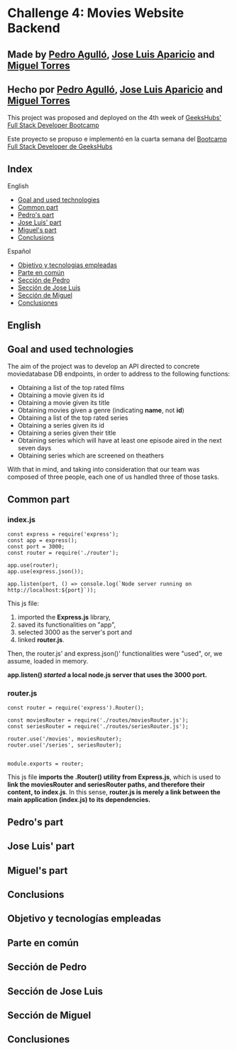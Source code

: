 # Challenge 4: Movies Website Backend
## Made by [Pedro Agulló](https://github.com/PedroAgullo), [Jose Luis Aparicio](https://github.com/ApcarJo) and [Miguel Torres](https://github.com/migueltmsp)<br>
## Hecho por [Pedro Agulló](https://github.com/PedroAgullo), [Jose Luis Aparicio](https://github.com/ApcarJo) and [Miguel Torres](https://github.com/migueltmsp)<br>

This project was proposed and deployed on the 4th week of [GeeksHubs' Full Stack Developer Bootcamp](https://geekshubsacademy.com/)

Este proyecto se propuso e implementó en la cuarta semana del [Bootcamp Full Stack Developer de GeeksHubs](https://geekshubsacademy.com/)

## Index
English
* [Goal and used technologies](##Goal)
* [Common part](##Common-part)
* [Pedro's part](##Pedro's-part)
* [Jose Luis' part](##Jose-Luis'-part)
* [Miguel's part](##Miguel's-part)
* [Conclusions](Conclusions)

Español
* [Objetivo y tecnologias empleadas](##Objetivo-y-tecnologias-empleadas)
* [Parte en común](##Parte-en-común)
* [Sección de Pedro](##Sección-de-Pedro)
* [Sección de Jose Luis](##Sección-de-Jose-Luis)
* [Sección de Miguel](##Sección-de-Miguel)
* [Conclusiones](##Conclusiones)

## English
## Goal and used technologies

The aim of the project was to develop an API directed to concrete moviedatabase DB endpoints, in order to address to the following functions: <br>

* Obtaining a list of the top rated films
* Obtaining a movie given its id
* Obtaining a movie given its title
* Obtaining movies given a genre (indicating **name**, not **id**)
* Obtaining a list of the top rated series
* Obtaining a series given its id
* Obtaining a series given their title
* Obtaining series which will have at least one episode aired in the next seven days
* Obtaining series which are screened on theathers

With that in mind, and taking into consideration that our team was composed of three people, each one of us handled three of those tasks.

## Common part

### index.js
```
const express = require('express');
const app = express();
const port = 3000;
const router = require('./router');

app.use(router);
app.use(express.json());

app.listen(port, () => console.log(`Node server running on http://localhost:${port}`));

```

This js file:
1. imported the **Express.js** library,
2. saved its functionalities on "app",
3. selected 3000 as the server's port and
4. linked **router.js**.

Then, the router.js' and express.json()' functionalities were "used", or, we assume, loaded in memory.

**app.listen() _started_ a local node.js server that uses the 3000 port.**
<br>

### router.js
```
const router = require('express').Router();

const moviesRouter = require('./routes/moviesRouter.js');
const seriesRouter = require('./routes/seriesRouter.js');

router.use('/movies', moviesRouter);
router.use('/series', seriesRouter);


module.exports = router;

```
This js file **imports the .Router() utility from Express.js**, which is used to **link the moviesRouter and seriesRouter paths, and therefore their content, to index.js**. In this sense, **router.js is merely a link between the main application (index.js) to its dependencies.**




## Pedro's part

## Jose Luis' part

## Miguel's part

## Conclusions

## Objetivo y tecnologías empleadas

## Parte en común

## Sección de Pedro

## Sección de Jose Luis

## Sección de Miguel

## Conclusiones







